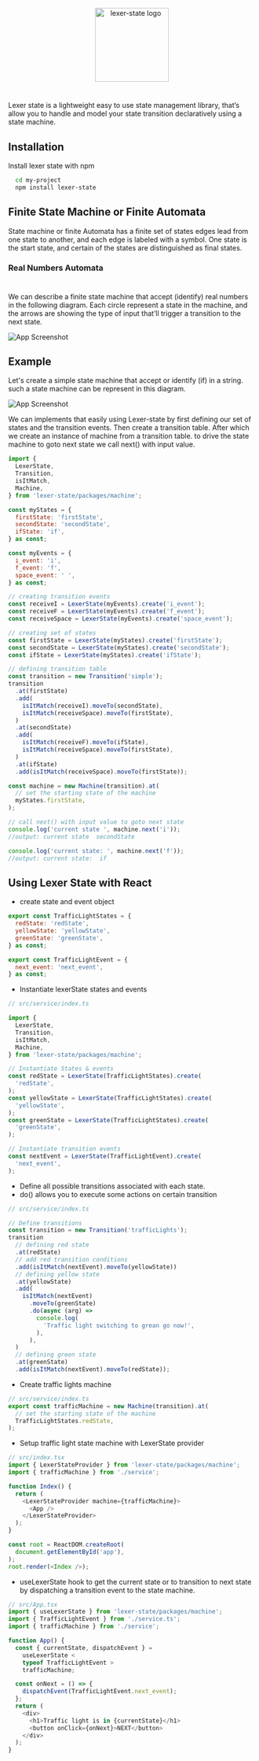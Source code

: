 <p align="center">
  <img src="http://baraabytes.com/wp-content/uploads/lexerState.png" alt="lexer-state logo" height="150" />
</p>

#

Lexer state is a lightweight easy to use state management library, that’s allow you to handle and model your state transition declaratively using a state machine.

## Installation

Install lexer state with npm

```bash
  cd my-project
  npm install lexer-state
```

## Finite State Machine or Finite Automata

State machine or finite Automata has a finite set of states edges lead from one state to another, and each edge is labeled with a symbol. One state is the start state, and certain of the states are distinguished as final states.

### Real Numbers Automata

#

We can describe a finite state machine that accept (identify) real numbers in the following diagram. Each circle represent a state in the machine, and the arrows are showing the type of input that’ll trigger a transition to the next state.

![App Screenshot](http://baraabytes.com/wp-content/uploads/247922787-b8f3eb7f-209b-4eb1-bf25-ff2aa2ce2d5b.png)

## Example

Let's create a simple state machine that accept or identify (if) in a string.
such a state machine can be represent in this diagram.

![App Screenshot](http://baraabytes.com/wp-content/uploads/247924494-a2323ad8-c11e-449e-abba-113d0cf2a7bb.png)

We can implements that easily using Lexer-state by first defining our set of states and the transition events. Then create a transition table. After which we create an instance of machine from a transition table. to drive the state machine to goto next state we call next() with input value.

```javascript
import {
  LexerState,
  Transition,
  isItMatch,
  Machine,
} from 'lexer-state/packages/machine';

const myStates = {
  firstState: 'firstState',
  secondState: 'secondState',
  ifState: 'if',
} as const;

const myEvents = {
  i_event: 'i',
  f_event: 'f',
  space_event: ' ',
} as const;

// creating transition events
const receiveI = LexerState(myEvents).create('i_event');
const receiveF = LexerState(myEvents).create('f_event');
const receiveSpace = LexerState(myEvents).create('space_event');

// creating set of states
const firstState = LexerState(myStates).create('firstState');
const secondState = LexerState(myStates).create('secondState');
const ifState = LexerState(myStates).create('ifState');

// defining transition table
const transition = new Transition('simple');
transition
  .at(firstState)
  .add(
    isItMatch(receiveI).moveTo(secondState),
    isItMatch(receiveSpace).moveTo(firstState),
  )
  .at(secondState)
  .add(
    isItMatch(receiveF).moveTo(ifState),
    isItMatch(receiveSpace).moveTo(firstState),
  )
  .at(ifState)
  .add(isItMatch(receiveSpace).moveTo(firstState));

const machine = new Machine(transition).at(
  // set the starting state of the machine
  myStates.firstState,
);

// call next() with input value to goto next state
console.log('current state ', machine.next('i'));
//output: current state  secondState

console.log('current state: ', machine.next('f'));
//output: current state:  if

```

## Using Lexer State with React

- create state and event object

```javascript
export const TrafficLightStates = {
  redState: 'redState',
  yellowState: 'yellowState',
  greenState: 'greenState',
} as const;

export const TrafficLightEvent = {
  next_event: 'next_event',
} as const;
```

- Instantiate lexerState states and events

```javascript
// src/service/index.ts

import {
  LexerState,
  Transition,
  isItMatch,
  Machine,
} from 'lexer-state/packages/machine';

// Instantiate States & events
const redState = LexerState(TrafficLightStates).create(
  'redState',
);
const yellowState = LexerState(TrafficLightStates).create(
  'yellowState',
);
const greenState = LexerState(TrafficLightStates).create(
  'greenState',
);

// Instantiate transition events
const nextEvent = LexerState(TrafficLightEvent).create(
  'next_event',
);
```

- Define all possible transitions associated with each state.
- do() allows you to execute some actions on certain transition

```javascript
// src/service/index.ts

// Define transitions
const transition = new Transition('trafficLights');
transition
  // defining red state
  .at(redState)
  // add red transition conditions
  .add(isItMatch(nextEvent).moveTo(yellowState))
  // defining yellow state
  .at(yellowState)
  .add(
    isItMatch(nextEvent)
      .moveTo(greenState)
      .do(async (arg) =>
        console.log(
          'Traffic light switching to grean go now!',
        ),
      ),
  )
  // defining green state
  .at(greenState)
  .add(isItMatch(nextEvent).moveTo(redState));
```

- Create traffic lights machine

```javascript
// src/service/index.ts
export const trafficMachine = new Machine(transition).at(
  // set the starting state of the machine
  TrafficLightStates.redState,
);
```

- Setup traffic light state machine with LexerState provider

```javascript
// src/index.tsx
import { LexerStateProvider } from 'lexer-state/packages/machine';
import { trafficMachine } from './service';

function Index() {
  return (
    <LexerStateProvider machine={trafficMachine}>
      <App />
    </LexerStateProvider>
  );
}

const root = ReactDOM.createRoot(
  document.getElementById('app'),
);
root.render(<Index />);
```

- useLexerState hook to get the current state or to transition to next state by dispatching a transition event to the state machine.

```javascript
// src/App.tsx
import { useLexerState } from 'lexer-state/packages/machine';
import { TrafficLightEvent } from './service.ts';
import { trafficMachine } from './service';

function App() {
  const { currentState, dispatchEvent } =
    useLexerState <
    typeof TrafficLightEvent >
    trafficMachine;

  const onNext = () => {
    dispatchEvent(TrafficLightEvent.next_event);
  };
  return (
    <div>
      <h1>Traffic light is in {currentState}</h1>
      <button onClick={onNext}>NEXT</button>
    </div>
  );
}
```
